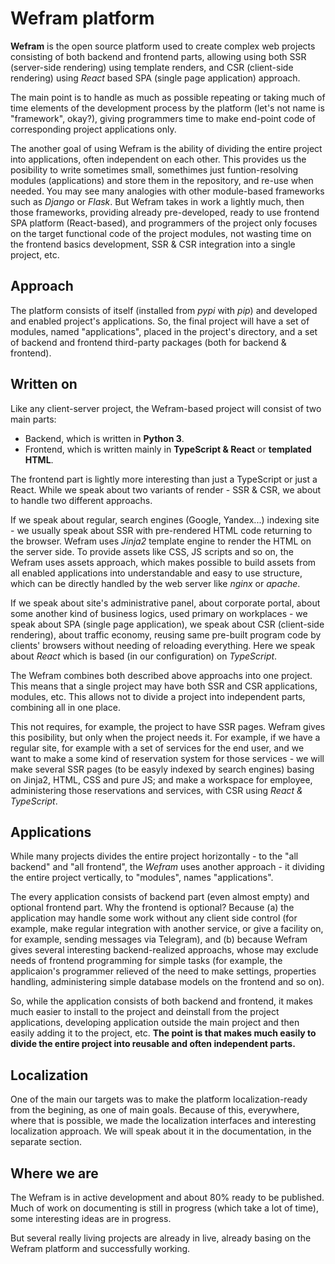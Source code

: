 Wefram platform
===============

**Wefram** is the open source platform used to create complex web projects consisting of
both backend and frontend parts, allowing using both SSR (server-side rendering) using
template renders, and CSR (client-side rendering) using *React* based SPA (single page
application) approach.

The main point is to handle as much as possible repeating or taking much of time elements
of the development process by the platform (let's not name is "framework", okay?), giving
programmers time to make end-point code of corresponding project applications only.

The another goal of using Wefram is the ability of dividing the entire project into
applications, often independent on each other. This provides us the posibility to
write sometimes small, somethimes just funtion-resolving modules (applications) and
store them in the repository, and re-use when needed. You may see many analogies with
other module-based frameworks such as *Django* or *Flask*. But Wefram takes in work
a lightly much, then those frameworks, providing already pre-developed, ready to
use frontend SPA platform (React-based), and programmers of the project only focuses
on the target functional code of the project modules, not wasting time on the
frontend basics development, SSR & CSR integration into a single project, etc.


Approach
--------

The platform consists of itself (installed from *pypi* with *pip*) and developed and
enabled project's applications. So, the final project will have a set of modules, named
"applications", placed in the project's directory, and a set of backend and frontend
third-party packages (both for backend & frontend).


Written on
----------

Like any client-server project, the Wefram-based project will consist of two main
parts:

* Backend, which is written in **Python 3**.
* Frontend, which is written mainly in **TypeScript & React** or **templated HTML**.

The frontend part is lightly more interesting than just a TypeScript or just a
React. While we speak about two variants of render - SSR & CSR, we about to
handle two different approachs.

If we speak about regular, search engines (Google, Yandex...) indexing site - 
we usually speak about SSR with pre-rendered HTML code returning to the browser.
Wefram uses *Jinja2* template engine to render the HTML on the server side. To
provide assets like CSS, JS scripts and so on, the Wefram uses assets approach,
which makes possible to build assets from all enabled applications into understandable
and easy to use structure, which can be directly handled by the web server like
*nginx* or *apache*.

If we speak about site's administrative panel, about corporate portal, about some another 
kind of business logics, used primary on workplaces - we speak about SPA (single page
application), we speak about CSR (client-side rendering), about traffic economy, reusing
same pre-built program code by clients' browsers without needing of reloading everything.
Here we speak about *React* which is based (in our configuration) on *TypeScript*.

The Wefram combines both described above approachs into one project. This means that
a single project may have both SSR and CSR applications, modules, etc. This allows
not to divide a project into independent parts, combining all in one place.

This not requires, for example, the project to have SSR pages. Wefram gives this
posibility, but only when the project needs it. For example, if we have a regular
site, for example with a set of services for the end user, and we want to make
a some kind of reservation system for those services - we will make several
SSR pages (to be easyly indexed by search engines) basing on Jinja2, HTML,
CSS and pure JS; and make a workspace for employee, administering those reservations
and services, with CSR using *React & TypeScript*.


Applications
------------

While many projects divides the entire project horizontally - to the "all backend"
and "all frontend", the *Wefram* uses another approach - it dividing the entire
project vertically, to "modules", names "applications".

The every application consists of backend part (even almost empty) and optional
frontend part. Why the frontend is optional? Because (a) the application may handle
some work without any client side control (for example, make regular integration with
another service, or give a facility on, for example, sending messages via Telegram),
and (b) because Wefram gives several interesting backend-realized approachs, whose
may exclude needs of frontend programming for simple tasks (for example, the
applicaion's programmer relieved of the need to make settings, properties handling,
administering simple database models on the frontend and so on).

So, while the application consists of both backend and frontend, it makes much
easier to install to the project and deinstall from the project applications,
developing application outside the main project and then easily adding it to
the project, etc. **The point is that makes much easily to divide the entire project
into reusable and often independent parts.**


Localization
------------

One of the main our targets was to make the platform localization-ready from the
begining, as one of main goals. Because of this, everywhere, where that is possible,
we made the localization interfaces and interesting localization approach. We will
speak about it in the documentation, in the separate section.


Where we are
------------

The Wefram is in active development and about 80% ready to be published. Much
of work on documenting is still in progress (which take a lot of time), some
interesting ideas are in progress.

But several really living projects are already in live, already basing on the
Wefram platform and successfully working.



